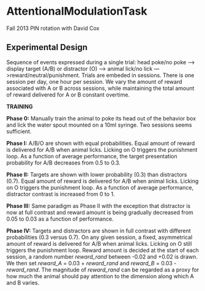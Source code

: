 AttentionalModulationTask
=========================

Fall 2013 PIN rotation with David Cox

## Experimental Design

Sequence of events expressed during a single trial: head poke/no poke —> display target (A/B) or distractor (O) —> animal lick/no lick —>reward/neutral/punishment. Trials are embeded in sessions. There is one session per day, one hour per session. We vary the amount of reward associated with A or B across sessions, while maintaining the total amount of reward delivered for A or B constant overtime.

**TRAINING**

**Phase 0:**  Manually train the animal to poke its head out of the behavior box and lick the water spout mounted on a 10ml syringe. Two sessions seems sufficient.

**Phase I:**  A/B/O are shown with equal probabilities. Equal amount of reward is delivered for A/B when animal licks. Licking on O triggers the punishment loop. As a function of average performance, the target presentation probability for A/B decreases from 0.5 to 0.3.

**Phase II:**  Targets are shown with lower probability (0.3) than distractors (0.7). Equal amount of reward is delivered for A/B when animal licks. Licking on O triggers the punishment loop. As a function of average performance, distractor contrast is increased from 0 to 1.

**Phase III:** Same paradigm as Phase II with the exception that distractor is now at full contrast and reward amount is being gradually decreased from 0.05 to 0.03 as a function of performance.

**Phase IV:**  Targets and distractors are shown in full contrast with different probabilities (0.3 versus 0.7). On any given session, a fixed, asymmetrical amount of reward is delivered for A/B when animal licks. Licking on O still triggers the punishment loop. Reward amount is decided at the start of each session, a random number *reward_rand* between -0.02 and +0.02 is drawn. We then set *reward_A* = 0.03 + *reward_rand* and *reward_B* = 0.03 - *reward_rand*. The magnitude of *reward_rand* can be regarded as a proxy for how much the animal should pay attention to the dimension along which A and B varies.


